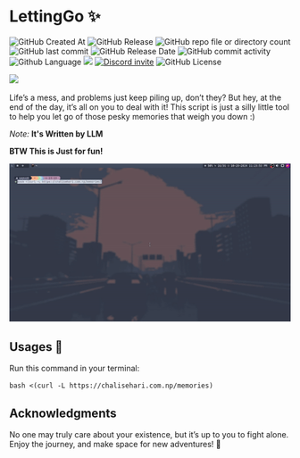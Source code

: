 # LettingGo ✨

![GitHub Created At](https://img.shields.io/github/created-at/harilvfs/LettingGo?style=for-the-badge&logo=github)
![GitHub Release](https://img.shields.io/github/v/release/harilvfs/LettingGo?style=for-the-badge&logo=github)
![GitHub repo file or directory count](https://img.shields.io/github/directory-file-count/harilvfs/LettingGo?style=for-the-badge&logo=github)
![GitHub last commit](https://img.shields.io/github/last-commit/harilvfs/LettingGo?style=for-the-badge&logo=github)
![GitHub Release Date](https://img.shields.io/github/release-date/harilvfs/LettingGo?style=for-the-badge&logo=github)
![GitHub commit activity](https://img.shields.io/github/commit-activity/w/harilvfs/LettingGo?style=for-the-badge&logo=github)
![Github Language](https://img.shields.io/github/languages/top/harilvfs/LettingGo?style=for-the-badge&logo=github)
[![](https://dcbadge.limes.pink/api/server/https://discord.gg/HBySRyymyZ?logoColor=ff6b6b)](https://discord.gg/HBySRyymyZ) 
[![Discord invite][discord-badge]][discord-link]
![GitHub License](https://img.shields.io/github/license/harilvfs/LettingGo?style=for-the-badge&logo=github)

<a href="https://instagram.com/harilvfs">
    <img src="https://img.shields.io/badge/Instagram-E4405F?logo=instagram&logoColor=white" />
  </a>
<br>

Life’s a mess, and problems just keep piling up, don’t they? But hey, at the end of the day, it’s all on you to deal with it! This script is just a silly little tool to help you let go of those pesky memories that weigh you down :)

*Note:* **It's Written by LLM**

**BTW This is Just for fun!** 

![Preview](preview/memories.gif)

## Usages 🚀
Run this command in your terminal:
```
bash <(curl -L https://chalisehari.com.np/memories)
```

## Acknowledgments

No one may truly care about your existence, but it’s up to you to fight alone. Enjoy the journey, and make space for new adventures! 🌈

[discord-badge]: https://img.shields.io/discord/757266205408100413.svg?logo=discord&colorB=7289DA&style=for-the-badge
[discord-link]: https://discord.gg/TAaVXT95
